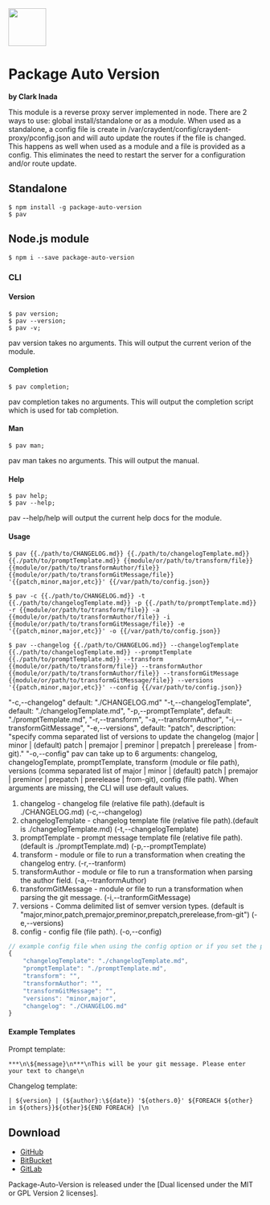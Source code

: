 <img src="http://craydent.com/JsonObjectEditor/img/svgs/craydent-logo.svg" width=75 height=75/>

# Package Auto Version
**by Clark Inada**

This module is a reverse proxy server implemented in node.  There are 2 ways to use: global install/standalone or as a module.  When used as a standalone, a config file is create in /var/craydent/config/craydent-proxy/pconfig.json and will auto update the routes if the file is changed.  This happens as well when used as a module and a file is provided as a config.  This eliminates the need to restart the server for a configuration and/or route update.

## Standalone
```shell
$ npm install -g package-auto-version
$ pav
```

## Node.js module
```shell
$ npm i --save package-auto-version
```

### CLI

#### Version

```shell
$ pav version;
$ pav --version;
$ pav -v;
```

pav version takes no arguments.  This will output the current verion of the module.

#### Completion

```shell
$ pav completion;
```

pav completion takes no arguments.  This will output the completion script which is used for tab completion.

#### Man

```shell
$ pav man;
```

pav man takes no arguments.  This will output the manual.

#### Help

```shell
$ pav help;
$ pav --help;
```

pav --help/help will output the current help docs for the module.

#### Usage

```shell
$ pav {{./path/to/CHANGELOG.md}} {{./path/to/changelogTemplate.md}} {{./path/to/promptTemplate.md}} {{module/or/path/to/transform/file}} {{module/or/path/to/transformAuthor/file}} {{module/or/path/to/transformGitMessage/file}} '{{patch,minor,major,etc}}' {{/var/path/to/config.json}}

$ pav -c {{./path/to/CHANGELOG.md}} -t {{./path/to/changelogTemplate.md}} -p {{./path/to/promptTemplate.md}} -r {{module/or/path/to/transform/file}} -a {{module/or/path/to/transformAuthor/file}} -i {{module/or/path/to/transformGitMessage/file}} -e '{{patch,minor,major,etc}}' -o {{/var/path/to/config.json}}

$ pav --changelog {{./path/to/CHANGELOG.md}} --changelogTemplate {{./path/to/changelogTemplate.md}} --promptTemplate {{./path/to/promptTemplate.md}} --transform {{module/or/path/to/transform/file}} --transformAuthor {{module/or/path/to/transformAuthor/file}} --transformGitMessage {{module/or/path/to/transformGitMessage/file}} --versions '{{patch,minor,major,etc}}' --config {{/var/path/to/config.json}}
```

"-c,--changelog"
	default: "./CHANGELOG.md"
"-t,--changelogTemplate",
	default: "./changelogTemplate.md",
"-p,--promptTemplate",
	default: "./promptTemplate.md",
"-r,--transform",
"-a,--transformAuthor",
"-i,--transformGitMessage",
"-e,--versions",
	default: "patch",
	description: "specify comma separated list of versions to update the changelog  (major | minor | (default) patch | premajor | preminor | prepatch | prerelease | from-git)."
"-o,--config"
pav can take up to 6 arguments: changelog, changelogTemplate, promptTemplate, transform (module or file path), versions (comma separated list of major | minor | (default) patch | premajor | preminor | prepatch | prerelease | from-git), config (file path).  When arguments are missing, the CLI will use default values.

1. changelog - changelog file (relative file path).(default is ./CHANGELOG.md) (-c,--changelog)
2. changelogTemplate - changelog template file (relative file path).(default is ./changelogTemplate.md) (-t,--changelogTemplate)
3. promptTemplate - prompt message template file (relative file path).(default is ./promptTemplate.md) (-p,--promptTemplate)
4. transform - module or file to run a transformation when creating the changelog entry. (-r,--tranform)
4. transformAuthor - module or file to run a transformation when parsing the author field. (-a,--tranformAuthor)
4. transformGitMessage - module or file to run a transformation when parsing the git message. (-i,--tranformGitMessage)
5. versions - Comma delimited list of semver version types. (default is "major,minor,patch,premajor,preminor,prepatch,prerelease,from-git") (-e,--versions)
6. config - config file (file path). (-o,--config)

```js
// example config file when using the config option or if you set the property pav in the package.json
{
    "changelogTemplate": "./changelogTemplate.md",
    "promptTemplate": "./promptTemplate.md",
    "transform": "",
    "transformAuthor": "",
    "transformGitMessage": "",
    "versions": "minor,major",
    "changelog": "./CHANGELOG.md"
}
```

#### Example Templates
Prompt template:
```
***\n\${message}\n***\nThis will be your git message. Please enter your text to change\n
```

Changelog template:
```
| ${version} | (${author}:\${date}) '${others.0}' ${FOREACH ${other} in ${others}}${other}${END FOREACH} |\n
```

## Download

 * [GitHub](https://github.com/cinada/package-auto-version)
 * [BitBucket](https://bitbucket.org/cinada/package-auto-version)
 * [GitLab](https://gitlab.com/cinada/package-auto-version)

Package-Auto-Version is released under the [Dual licensed under the MIT or GPL Version 2 licenses].<br>